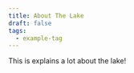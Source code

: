```yaml
---
title: About The Lake
draft: false
tags:
  - example-tag
---
```

 
This is explains a lot about the lake!